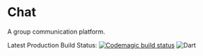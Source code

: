 # Chat

A group communication platform.

Latest Production Build Status: [![Codemagic build status](https://api.codemagic.io/apps/60174be29e376a245c4ea308/60174be29e376a245c4ea307/status_badge.svg)](https://codemagic.io/apps/60174be29e376a245c4ea308/60174be29e376a245c4ea307/latest_build)
![Dart](https://github.com/itskpalusa/chat-dart/workflows/Dart/badge.svg)

